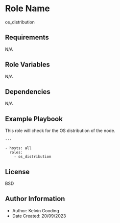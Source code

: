 Role Name
=========

os_distribution

Requirements
------------

N/A

Role Variables
--------------

N/A

Dependencies
------------

N/A

Example Playbook
----------------

This role will check for the OS distribution of the node.

```
---

- hosts: all
  roles:
    - os_distribution
```

License
-------

BSD

Author Information
------------------

- Author: Kelvin Gooding
- Date Created: 20/09/2023
